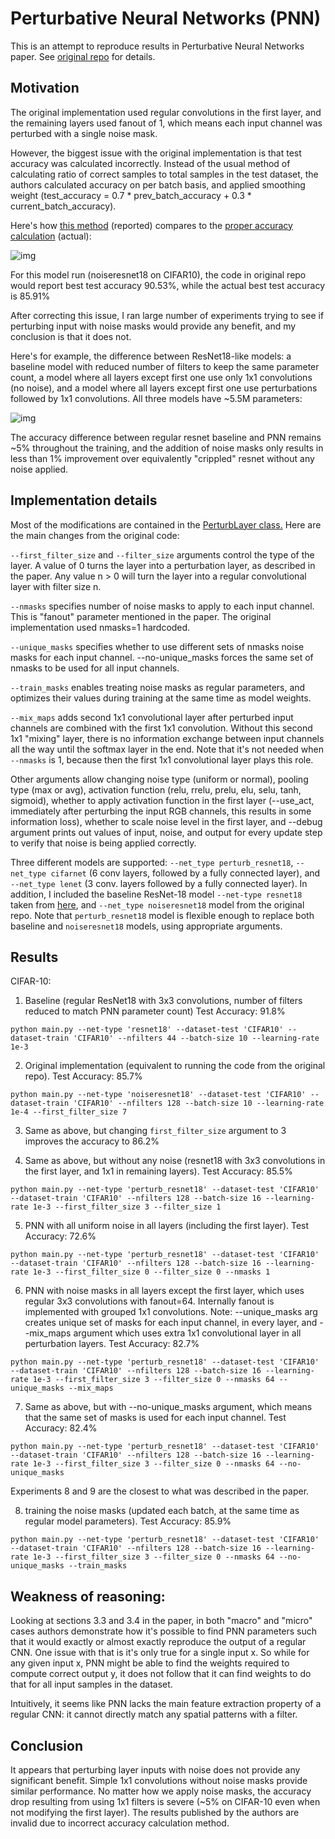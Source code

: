 # Perturbative Neural Networks (PNN)
This is an attempt to reproduce results in Perturbative Neural Networks paper.
See [original repo](https://github.com/juefeix/pnn.pytorch) for details.

## Motivation
The original implementation used regular convolutions in the first layer, and the remaining layers used fanout of 1, which means each input channel was perturbed with a single noise mask. 

However, the biggest issue with the original implementation is that test accuracy was calculated incorrectly. Instead of the usual method of calculating ratio of correct samples to total samples in the test dataset, the authors calculated accuracy on per batch basis, and applied smoothing weight (test_accuracy = 0.7 * prev_batch_accuracy + 0.3 * current_batch_accuracy).

Here's how [this method](https://github.com/juefeix/pnn.pytorch/blob/master/plugins/monitor.py#L31) (reported) compares to the [proper accuracy calculation](https://github.com/michaelklachko/pnn.pytorch/blob/master/main.py#L226-L230) (actual):

![img](https://s15.postimg.cc/vta2ku9nv/image.png)

For this model run (noiseresnet18 on CIFAR10), the code in original repo would report best test accuracy 90.53%, while the actual best test accuracy is 85.91%

After correcting this issue, I ran large number of experiments trying to see if perturbing input with noise masks would provide any benefit, and my conclusion is that it does not.

Here's for example, the difference between ResNet18-like models: a baseline model with reduced number of filters to keep the same parameter count, a model where all layers except first one use only 1x1 convolutions (no noise), and a model where all layers except first one use perturbations followed by 1x1 convolutions. All three models have ~5.5M parameters: 

![img](https://s15.postimg.cc/5jrce4zyz/image.png)

The accuracy difference between regular resnet baseline and PNN remains ~5% throughout the training, and the addition of noise masks only results in less than 1% improvement over equivalently "crippled" resnet without any noise applied.

## Implementation details
Most of the modifications are contained in the [PerturbLayer class.](https://github.com/michaelklachko/pnn.pytorch/blob/master/models.py#L15) Here are the main changes from the original code:

`--first_filter_size` and `--filter_size` arguments control the type of the layer. A value of 0 turns the layer into a perturbation layer, as described in the paper. Any value n > 0 will turn the layer into a regular convolutional layer with filter size n.

`--nmasks` specifies number of noise masks to apply to each input channel. This is "fanout" parameter mentioned in the paper. The original implementation used nmasks=1 hardcoded.

`--unique_masks` specifies whether to use different sets of nmasks noise masks for each input channel. --no-unique_masks forces the same set of nmasks to be used for all input channels.

`--train_masks` enables treating noise masks as regular parameters, and optimizes their values during training at the same time as model weights.

`--mix_maps` adds second 1x1 convolutional layer after perturbed input channels are combined with the first 1x1 convolution. Without this second 1x1 "mixing" layer, there is no information exchange between input channels all the way until the softmax layer in the end. Note that it's not needed when `--nmasks` is 1, because then the first 1x1 convolutional layer plays this role.

Other arguments allow changing noise type (uniform or normal), pooling type (max or avg), activation function (relu, rrelu, prelu, elu, selu, tanh, sigmoid), whether to apply activation function in the first layer (--use_act, immediately after perturbing the input RGB channels, this results in some information loss), whether to scale noise level in the first layer, and --debug argument prints out values of input, noise, and output for every update step to verify that noise is being applied correctly.

Three different models are supported: `--net_type perturb_resnet18`, `--net_type cifarnet` (6 conv layers, followed by a fully connected layer), and `--net_type lenet` (3 conv. layers followed by a fully connected layer). In addition, I included the baseline ResNet-18 model `--net-type resnet18` taken from [here](https://github.com/kuangliu/pytorch-cifar/blob/master/models/resnet.py), and `--net_type noiseresnet18` model from the original repo. Note that `perturb_resnet18` model is flexible enough to replace both baseline and `noiseresnet18` models, using appropriate arguments.

## Results
CIFAR-10:

1. Baseline (regular ResNet18 with 3x3 convolutions, number of filters reduced to match PNN parameter count) Test Accuracy: 91.8% 
```
python main.py --net-type 'resnet18' --dataset-test 'CIFAR10' --dataset-train 'CIFAR10' --nfilters 44 --batch-size 10 --learning-rate 1e-3
```

2. Original implementation (equivalent to running the code from the original repo). Test Accuracy: 85.7%
```
python main.py --net-type 'noiseresnet18' --dataset-test 'CIFAR10' --dataset-train 'CIFAR10' --nfilters 128 --batch-size 10 --learning-rate 1e-4 --first_filter_size 7
```

3. Same as above, but changing `first_filter_size` argument to 3 improves the accuracy to 86.2%

4. Same as above, but without any noise (resnet18 with 3x3 convolutions in the first layer, and 1x1 in remaining layers). Test Accuracy: 85.5%
```
python main.py --net-type 'perturb_resnet18' --dataset-test 'CIFAR10' --dataset-train 'CIFAR10' --nfilters 128 --batch-size 16 --learning-rate 1e-3 --first_filter_size 3 --filter_size 1 
```

5. PNN with all uniform noise in all layers (including the first layer). Test Accuracy: 72.6%
```
python main.py --net-type 'perturb_resnet18' --dataset-test 'CIFAR10' --dataset-train 'CIFAR10' --nfilters 128 --batch-size 16 --learning-rate 1e-3 --first_filter_size 0 --filter_size 0 --nmasks 1 
```

6. PNN with noise masks in all layers except the first layer, which uses regular 3x3 convolutions with fanout=64. Internally fanout is implemented with grouped 1x1 convolutions. Note: --unique_masks arg creates unique set of masks for each input channel, in every layer, and --mix_maps argument which uses extra 1x1 convolutional layer in all perturbation layers. Test Accuracy: 82.7%
```
python main.py --net-type 'perturb_resnet18' --dataset-test 'CIFAR10' --dataset-train 'CIFAR10' --nfilters 128 --batch-size 16 --learning-rate 1e-3 --first_filter_size 3 --filter_size 0 --nmasks 64 --unique_masks --mix_maps
```

7. Same as above, but with --no-unique_masks argument, which means that the same set of masks is used for each input channel. Test Accuracy: 82.4%
```
python main.py --net-type 'perturb_resnet18' --dataset-test 'CIFAR10' --dataset-train 'CIFAR10' --nfilters 128 --batch-size 16 --learning-rate 1e-3 --first_filter_size 3 --filter_size 0 --nmasks 64 --no-unique_masks
```

Experiments 8 and 9 are the closest to what was described in the paper.

8. training the noise masks (updated each batch, at the same time as regular model parameters). Test Accuracy: 85.9%

`python main.py --net-type 'perturb_resnet18' --dataset-test 'CIFAR10' --dataset-train 'CIFAR10' --nfilters 128 --batch-size 16 --learning-rate 1e-3 --first_filter_size 3 --filter_size 0 --nmasks 64 --no-unique_masks --train_masks`

## Weakness of reasoning:
Looking at sections 3.3 and 3.4 in the paper, in both "macro" and "micro" cases authors demonstrate how it's possible to find PNN parameters such that it would exactly or almost exactly reproduce the output of a regular CNN. One issue with that is it's only true for a single input x. So while for any given input x, PNN might be able to find the weights required to compute correct output y, it does not follow that it can find weights to do that for all input samples in the dataset.

Intuitively, it seems like PNN lacks the main feature extraction property of a regular CNN: it cannot directly match any spatial patterns with a filter. 

## Conclusion
It appears that perturbing layer inputs with noise does not provide any significant benefit. Simple 1x1 convolutions without noise masks provide similar performance. No matter how we apply noise masks, the accuracy drop resulting from using 1x1 filters is severe (~5% on CIFAR-10 even when not modifying the first layer). The results published by the authors are invalid due to incorrect accuracy calculation method.

